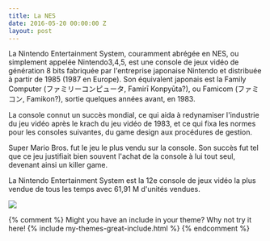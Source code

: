 ```yaml
---
title: La NES
date: 2016-05-20 00:00:00 Z
layout: post
---
```


La Nintendo Entertainment System, couramment abrégée en NES, ou simplement appelée Nintendo3,4,5, est une console de jeux vidéo de génération 8 bits fabriquée par l'entreprise japonaise Nintendo et distribuée à partir de 1985 (1987 en Europe). Son équivalent japonais est la Family Computer (ファミリーコンピュータ, Famirī Konpyūta?), ou Famicom (ファミコン, Famikon?), sortie quelques années avant, en 1983.

La console connut un succès mondial, ce qui aida à redynamiser l'industrie du jeu vidéo après le krach du jeu vidéo de 1983, et ce qui fixa les normes pour les consoles suivantes, du game design aux procédures de gestion.

Super Mario Bros. fut le jeu le plus vendu sur la console. Son succès fut tel que ce jeu justifiait bien souvent l'achat de la console à lui tout seul, devenant ainsi un killer game.

La Nintendo Entertainment System est la 12e console de jeux vidéo la plus vendue de tous les temps avec 61,91 M d'unités vendues.



![](http://static.shoplightspeed.com/shops/609311/files/002266731/original-nintendo-nes-console-system-refurbished-c.jpg)

{% comment %}
Might you have an include in your theme? Why not try it here!
{% include my-themes-great-include.html %}
{% endcomment %}


